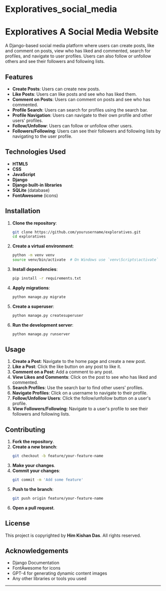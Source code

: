 ﻿# Exploratives_social_media

# Exploratives A Social Media Website

A Django-based social media platform where users can create posts, like and comment on posts, view who has liked and commented, search for profiles, and navigate to user profiles. Users can also follow or unfollow others and see their followers and following lists.

## Features

- **Create Posts**: Users can create new posts.
- **Like Posts**: Users can like posts and see who has liked them.
- **Comment on Posts**: Users can comment on posts and see who has commented.
- **Profile Search**: Users can search for profiles using the search bar.
- **Profile Navigation**: Users can navigate to their own profile and other users' profiles.
- **Follow/Unfollow**: Users can follow or unfollow other users.
- **Followers/Following**: Users can see their followers and following lists by navigating to the user profile.

## Technologies Used

- **HTML5**
- **CSS**
- **JavaScript**
- **Django**
- **Django built-in libraries**
- **SQLite** (database)
- **FontAwesome** (icons)

## Installation

1. **Clone the repository**:
    ```bash
    git clone https://github.com/yourusername/exploratives.git
    cd exploratives
    ```

2. **Create a virtual environment**:
    ```bash
    python -m venv venv
    source venv/bin/activate  # On Windows use `venv\Scripts\activate`
    ```

3. **Install dependencies**:
    ```bash
    pip install -r requirements.txt
    ```

4. **Apply migrations**:
    ```bash
    python manage.py migrate
    ```

5. **Create a superuser**:
    ```bash
    python manage.py createsuperuser
    ```

6. **Run the development server**:
    ```bash
    python manage.py runserver
    ```

## Usage

1. **Create a Post**: Navigate to the home page and create a new post.
2. **Like a Post**: Click the like button on any post to like it.
3. **Comment on a Post**: Add a comment to any post.
4. **View Likes and Comments**: Click on the post to see who has liked and commented.
5. **Search Profiles**: Use the search bar to find other users' profiles.
6. **Navigate Profiles**: Click on a username to navigate to their profile.
7. **Follow/Unfollow Users**: Click the follow/unfollow button on a user's profile.
8. **View Followers/Following**: Navigate to a user's profile to see their followers and following lists.

## Contributing

1. **Fork the repository**.
2. **Create a new branch**:
    ```bash
    git checkout -b feature/your-feature-name
    ```
3. **Make your changes**.
4. **Commit your changes**:
    ```bash
    git commit -m 'Add some feature'
    ```
5. **Push to the branch**:
    ```bash
    git push origin feature/your-feature-name
    ```
6. **Open a pull request**.

## License

This project is copyrighted by **Him Kishan Das**. All rights reserved.

## Acknowledgements

- Django Documentation
- FontAwesome for icons
- GPT-4 for generating dynamic content images
- Any other libraries or tools you used

---
